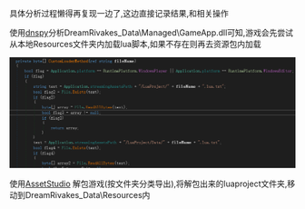 具体分析过程懒得再复现一边了,这边直接记录结果,和相关操作

使用[dnspy](https://github.com/dnSpyEx/dnSpy/)分析DreamRivakes_Data\Managed\GameApp.dll可知,游戏会先尝试从本地Resources文件夹内加载lua脚本,如果不存在则再去资源包内加载

![image-20250505185842379](04-我的侠客逆向分析/image-20250505185842379.png)

使用[AssetStudio](https://github.com/aelurum/AssetStudio/releases) 解包游戏(按文件夹分类导出),将解包出来的luaproject文件夹,移动到DreamRivakes_Data\Resources内

